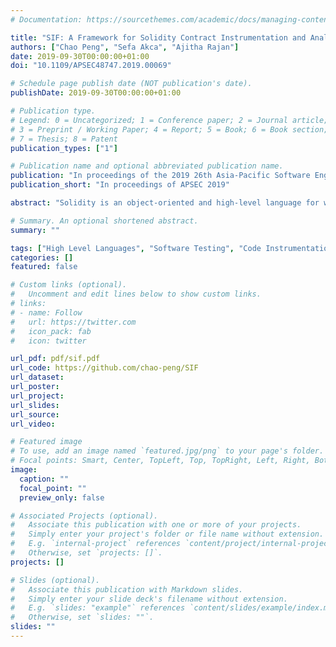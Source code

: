 ```yaml
---
# Documentation: https://sourcethemes.com/academic/docs/managing-content/

title: "SIF: A Framework for Solidity Contract Instrumentation and Analysis"
authors: ["Chao Peng", "Sefa Akca", "Ajitha Rajan"]
date: 2019-09-30T00:00:00+01:00
doi: "10.1109/APSEC48747.2019.00069"

# Schedule page publish date (NOT publication's date).
publishDate: 2019-09-30T00:00:00+01:00

# Publication type.
# Legend: 0 = Uncategorized; 1 = Conference paper; 2 = Journal article;
# 3 = Preprint / Working Paper; 4 = Report; 5 = Book; 6 = Book section;
# 7 = Thesis; 8 = Patent
publication_types: ["1"]

# Publication name and optional abbreviated publication name.
publication: "In proceedings of the 2019 26th Asia-Pacific Software Engineering Conference (APSEC)"
publication_short: "In proceedings of APSEC 2019"

abstract: "Solidity is an object-oriented and high-level language for writing smart contracts that are used to execute, verify and enforce credible transactions on permissionless blockchains. In the last few years, analysis of smart contracts has raised considerable interest and numerous techniques have been proposed to check the presence of vulnerabilities in them. Current techniques lack traceability in source code and have widely differing work flows. There is no single unifying framework for analysis, instrumentation, optimisation and code generation of Solidity contracts.\n\nIn this paper, we present SIF, a comprehensive framework for Solidity contract analysis, query, instrumentation, and code generation. SIF provides support for Solidity contract developers and testers to build source level techniques for analysis, understanding, diagnostics, optimisations and code generation. We show feasibility and applicability of the framework by building practical tools on top of it and running them on 1838 real smart contracts deployed on the Ethereum network."

# Summary. An optional shortened abstract.
summary: ""

tags: ["High Level Languages", "Software Testing", "Code Instrumentation", "Program Analysis"]
categories: []
featured: false

# Custom links (optional).
#   Uncomment and edit lines below to show custom links.
# links:
# - name: Follow
#   url: https://twitter.com
#   icon_pack: fab
#   icon: twitter

url_pdf: pdf/sif.pdf
url_code: https://github.com/chao-peng/SIF
url_dataset:
url_poster:
url_project:
url_slides:
url_source:
url_video:

# Featured image
# To use, add an image named `featured.jpg/png` to your page's folder. 
# Focal points: Smart, Center, TopLeft, Top, TopRight, Left, Right, BottomLeft, Bottom, BottomRight.
image:
  caption: ""
  focal_point: ""
  preview_only: false

# Associated Projects (optional).
#   Associate this publication with one or more of your projects.
#   Simply enter your project's folder or file name without extension.
#   E.g. `internal-project` references `content/project/internal-project/index.md`.
#   Otherwise, set `projects: []`.
projects: []

# Slides (optional).
#   Associate this publication with Markdown slides.
#   Simply enter your slide deck's filename without extension.
#   E.g. `slides: "example"` references `content/slides/example/index.md`.
#   Otherwise, set `slides: ""`.
slides: ""
---
```

